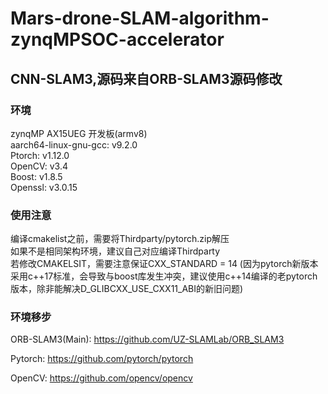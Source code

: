 # Mars-drone-SLAM-algorithm-zynqMPSOC-accelerator
## CNN-SLAM3,源码来自ORB-SLAM3源码修改
### 环境
zynqMP AX15UEG 开发板(armv8)  
aarch64-linux-gnu-gcc: v9.2.0  
Ptorch: v1.12.0  
OpenCV: v3.4  
Boost: v1.8.5  
Openssl: v3.0.15  

### 使用注意
编译cmakelist之前，需要将Thirdparty/pytorch.zip解压  
如果不是相同架构环境，建议自己对应编译Thirdparty  
若修改CMAKELSIT，需要注意保证CXX_STANDARD = 14 (因为pytorch新版本采用c++17标准，会导致与boost库发生冲突，建议使用c++14编译的老pytorch版本，除非能解决D_GLIBCXX_USE_CXX11_ABI的新旧问题)

### 环境移步
ORB-SLAM3(Main): https://github.com/UZ-SLAMLab/ORB_SLAM3 

Pytorch: https://github.com/pytorch/pytorch

OpenCV: https://github.com/opencv/opencv